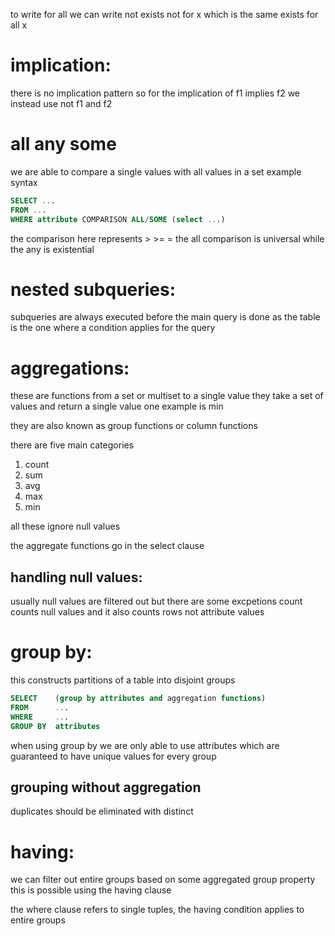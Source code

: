 to write for all we can write not exists not for x which is the same exists for all x 
# implication:
there is no implication pattern so for the implication of f1 implies f2 we instead use 
not f1 and f2


# all any some
we are able to compare a single values with all values in a set 
example syntax 
``` sql 
SELECT ...
FROM ...
WHERE attribute COMPARISON ALL/SOME (select ...)

```
the comparison here represents > >= = 
the all comparison is universal while the any is existential 


# nested subqueries:
subqueries are always executed before the main query is done as the table is the one where a condition applies for the query 

# aggregations:
these are functions from a set or multiset to a single value 
they take a set of values and return a single value 
one example is min 

they are also known as group functions or column functions 

there are five main categories
1. count
2. sum 
3. avg
4. max
5. min 

all these ignore null values

the aggregate functions go in the select clause 

## handling null values:
usually null values are filtered out but there are some excpetions
count counts null values
and it also counts rows not attribute values


# group by:
this constructs partitions of a table into disjoint groups

``` sql 
SELECT    (group by attributes and aggregation functions)
FROM      ...
WHERE     ...
GROUP BY  attributes

```

when using group by we are only able to use attributes which are guaranteed to have unique values for every group 

## grouping without aggregation
duplicates should be eliminated with distinct 


# having:
we can filter out entire groups based on some aggregated group property 
this is possible using the having clause 

the where clause refers to single tuples, the having condition applies to entire groups 
